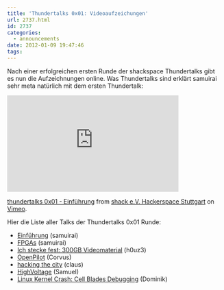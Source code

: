 ```yaml
---
title: 'Thundertalks 0x01: Videoaufzeichungen'
url: 2737.html
id: 2737
categories:
  - announcements
date: 2012-01-09 19:47:46
tags:
---
```


Nach einer erfolgreichen ersten Runde der shackspace Thundertalks gibt es nun die Aufzeichnungen online.
Was Thundertalks sind erklärt samuirai sehr meta natürlich mit dem ersten Thundertalk:

<iframe src="http://player.vimeo.com/video/34638137?title=0&amp;byline=0&amp;portrait=0" width="400" height="225" frameborder="0" webkitAllowFullScreen mozallowfullscreen allowFullScreen></iframe>

[thundertalks 0x01 - Einführung](http://vimeo.com/34638137) from [shack e.V. Hackerspace Stuttgart](http://vimeo.com/shackspace) on [Vimeo](http://vimeo.com).

Hier die Liste aller Talks der Thundertalks 0x01 Runde:

*   [Einführung](http://vimeo.com/34638137) (samuirai)
*   [FPGAs](http://vimeo.com/34638725) (samuirai)
*   [Ich stecke fest: 300GB Videomaterial](http://vimeo.com/34642268) (h0uz3)
*   [OpenPilot](http://vimeo.com/34701130) (Corvus)
*   [hacking the city](http://vimeo.com/34722332) (claus)
*   [HighVoltage](http://vimeo.com/34724168) (Samuel)
*   [Linux Kernel Crash: Cell Blades Debugging](http://vimeo.com/34701075) (Dominik)